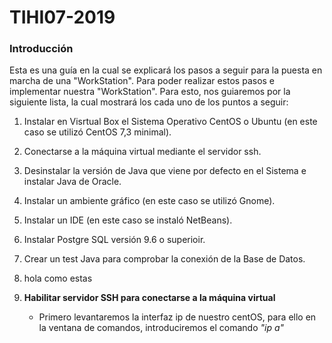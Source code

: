 # TIHI07-2019
### **Introducción**
Esta es una guía en la cual se explicará los pasos a seguir para la puesta en marcha de una "WorkStation". Para poder realizar estos pasos e implementar nuestra "WorkStation". Para esto, nos guiaremos por la siguiente lista, la cual mostrará los cada uno de los puntos a seguir:

1. Instalar en Visrtual Box el Sistema Operativo CentOS o Ubuntu (en este caso se utilizó CentOS 7,3 minimal).
2. Conectarse a la máquina virtual mediante el servidor ssh.
3. Desinstalar la versión de Java que viene por defecto en el Sistema e instalar Java de Oracle.
4. Instalar un ambiente gráfico (en este caso se utilizó Gnome).
5. Instalar un IDE (en este caso se instaló NetBeans).
6. Instalar Postgre SQL versión 9.6 o superioir.
7. Crear un test Java para comprobar la conexión de la Base de Datos.

1. hola como estas
2. **Habilitar servidor SSH para conectarse a la máquina virtual**
   * Primero levantaremos la interfaz ip de nuestro centOS, para ello en la ventana de comandos, introduciremos el comando *"ip a"*


